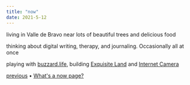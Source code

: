 ```yaml
---
title: "now"
date: 2021-5-12
---
```


living in Valle de Bravo near lots of beautiful trees and delicious food

thinking about digital writing, therapy, and journaling. Occasionally all at once

playing with [buzzard.life](https://buzzard.life), building [Exquisite Land](https://exquisite.land) and [Internet Camera](https://internet.camera)

[previous](https://github.com/jborichevskiy/up-and-to-the-right/blob/master/content/now.md) • [What's a now page?](https://nownownow.com/about)
